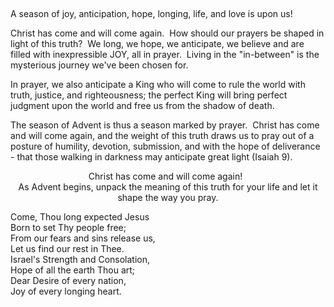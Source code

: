 <p> </p>
<p>A season of joy, anticipation, hope, longing, life, and love is upon us!</p>
<p>Christ has come and will come again.  How should our prayers be shaped in light of this truth?  We long, we hope, we anticipate, we believe and are filled with inexpressible JOY, all in prayer.  Living in the "in-between" is the mysterious journey we've been chosen for.</p>
<p>In prayer, we also anticipate a King who will come to rule the world with truth, justice, and righteousness; the perfect King will bring perfect judgment upon the world and free us from the shadow of death.</p>
<p>The season of Advent is thus a season marked by prayer.  Christ has come and will come again, and the weight of this truth draws us to pray out of a posture of humility, devotion, submission, and with the hope of deliverance - that those walking in darkness may anticipate great light (Isaiah 9).</p>
<p style="text-align: center;">Christ has come and will come again!  <br />As Advent begins, unpack the meaning of this truth for your life and let it shape the way you pray.</p>
<p>Come, Thou long expected Jesus <br />Born to set Thy people free; <br />From our fears and sins release us, <br />Let us find our rest in Thee. <br />Israel's Strength and Consolation, <br />Hope of all the earth Thou art; <br />Dear Desire of every nation, <br />Joy of every longing heart.</p>